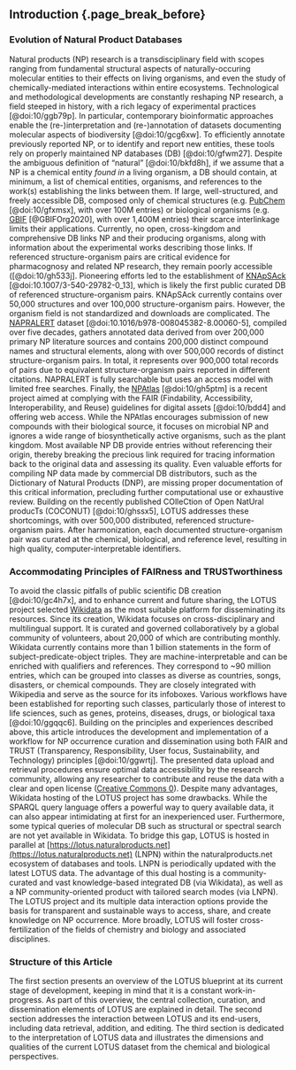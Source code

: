 ## Introduction {.page_break_before}

### Evolution of Natural Product Databases

Natural products (NP) research is a transdisciplinary field with scopes ranging from fundamental structural aspects of naturally-occuring molecular entities to their effects on living organisms, and even the study of chemically-mediated interactions within entire ecosystems. Technological and methodological developments are constantly reshaping NP research, a field steeped in history, with a rich legacy of experimental practices [@doi:10/ggb79p]. In particular, contemporary bioinformatic approaches enable the (re-)interpretation and (re-)annotation of datasets documenting molecular aspects of biodiversity [@doi:10/gcg6xw]. To efficiently annotate previously reported NP, or to identify and report new entities, these tools rely on properly maintained NP databases (DB) [@doi:10/gfwm27]. Despite the ambiguous definition of “natural” [@doi:10/bkfd8h], if we assume that a NP is a chemical entity *found in* a living organism, a DB should contain, at minimum, a list of chemical entities, organisms, and references to the work(s) establishing the links between them. If large, well-structured, and freely accessible DB, composed only of chemical structures (e.g. [PubChem](https://pubchem.ncbi.nlm.nih.gov/) [@doi:10/gfxmsx], with over 100M entries) or biological organisms (e.g. [GBIF](https://www.gbif.org/) [@GBIFOrg2020], with over 1,400M entries) their scarce interlinkage limits their applications. 
Currently, no open, cross-kingdom and comprehensive DB links NP and their producing organisms, along with information about the experimental works describing those links. If referenced structure-organism pairs are critical evidence for pharmacognosy and related NP research, they remain poorly accessible ([@doi:10/gh533j]. Pioneering efforts led to the establishment of [KNApSAck](http://www.knapsackfamily.com/KNApSAcK/) [@doi:10.1007/3-540-29782-0_13], which is likely the first public curated DB of referenced structure-organism pairs. KNApSAck currently contains over 50,000 structures and over 100,000 structure-organism pairs. However, the organism field is not standardized and downloads are complicated. The [NAPRALERT](https://www.napralert.org/) dataset [@doi:10.1016/b978-008045382-8.00060-5], compiled over five decades, gathers annotated data derived from over 200,000 primary NP literature sources and contains 200,000 distinct compound names and structural elements, along with over 500,000 records of distinct structure-organism pairs. In total, it represents over 900,000 total records of pairs due to equivalent structure-organism pairs reported in different citations. NAPRALERT is fully searchable but uses an access model with limited free searches. Finally, the [NPAtlas](https://www.npatlas.org/) [@doi:10/gh5ptm] is a recent project aimed at complying with the FAIR (Findability, Accessibility, Interoperability, and Reuse) guidelines for digital assets [@doi:10/bdd4] and offering web access. While the NPAtlas encourages submission of new compounds with their biological source, it focuses on microbial NP and ignores a wide range of biosynthetically active organisms, such as the plant kingdom. Most available NP DB provide entries without referencing their origin, thereby breaking the precious link required for tracing information back to the original data and assessing its quality. Even valuable efforts for compiling NP data made by commercial DB distributors, such as the Dictionary of Natural Products (DNP), are missing proper documentation of this critical information, precluding further computational use or exhaustive review. Building on the recently published COlleCtion of Open NatUral producTs (COCONUT) [@doi:10/ghssx5], LOTUS addresses these shortcomings, with over 500,000 distributed, referenced structure-organism pairs. After harmonization, each documented structure-organism pair was curated at the chemical, biological, and reference level, resulting in high quality, computer-interpretable identifiers.

### Accommodating Principles of FAIRness and TRUSTworthiness

To avoid the classic pitfalls of public scientific DB creation [@doi:10/gc4h7x], and to enhance current and future sharing, the LOTUS project selected [Wikidata](https://www.wikidata.org/wiki/Wikidata:Main_Page) as the most suitable platform for disseminating its resources. 
Since its creation, Wikidata focuses on cross-disciplinary and multilingual support. It is curated and governed collaboratively by a global community of volunteers, about 20,000 of which are contributing monthly. Wikidata currently contains more than 1 billion statements in the form of subject-predicate-object triples. They are machine-interpretable and can be enriched with qualifiers and references. They correspond to ~90 million entries, which can be grouped into classes as diverse as countries, songs, disasters, or chemical compounds. They are closely integrated with Wikipedia and serve as the source for its infoboxes. Various workflows have been established for reporting such classes, particularly those of interest to life sciences, such as genes, proteins, diseases, drugs, or biological taxa [@doi:10/ggqqc6].
Building on the principles and experiences described above, this article introduces the development and implementation of a workflow for NP occurrence curation and dissemination using both FAIR and TRUST (Transparency, Responsibility, User focus, Sustainability, and Technology) principles [@doi:10/ggwrtj]. The presented data upload and retrieval procedures ensure optimal data accessibility by the research community, allowing any researcher to contribute and reuse the data with a clear and open license ([Creative Commons 0](https://creativecommons.org/publicdomain/zero/1.0/)).
Despite many advantages, Wikidata hosting of the LOTUS project has some drawbacks. While the SPARQL query language offers a powerful way to query available data, it can also appear intimidating at first for an inexperienced user. Furthermore, some typical queries of molecular DB such as structural or spectral search are not yet available in Wikidata. To bridge this gap, LOTUS is hosted in parallel at [https://lotus.naturalproducts.net](https://lotus.naturalproducts.net) (LNPN) within the naturalproducts.net ecosystem of databases and tools. LNPN is periodically updated with the latest LOTUS data. The advantage of this dual hosting is a community-curated and vast knowledge-based integrated DB (via Wikidata), as well as a NP community-oriented product with tailored search modes (via LNPN). The LOTUS project and its multiple data interaction options provide the basis for transparent and sustainable ways to access, share, and create knowledge on NP occurrence. More broadly, LOTUS will foster cross-fertilization of the fields of chemistry and biology and associated disciplines.

### Structure of this Article 

The first section presents an overview of the LOTUS blueprint at its current stage of development, keeping in mind that it is a constant work-in-progress. As part of this overview, the central collection, curation, and dissemination elements of LOTUS are explained in detail. The second section addresses the interaction between LOTUS and its end-users, including data retrieval, addition, and editing. The third section is dedicated to the interpretation of LOTUS data and illustrates the dimensions and qualities of the current LOTUS dataset from the chemical and biological perspectives.
